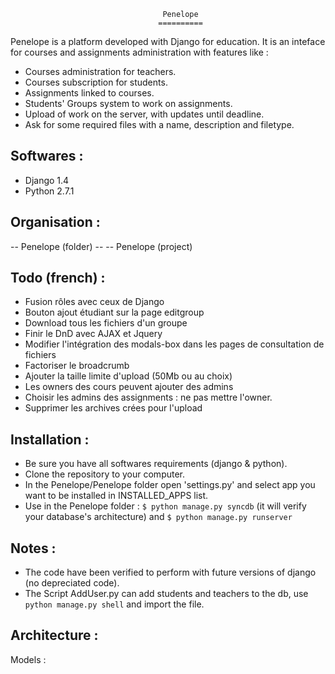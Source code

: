                                	   	  Penelope 
                               	  	 ==========

Penelope is a platform developed with Django for education. It is an inteface for courses and assignments administration with features like :

* Courses administration for teachers.
* Courses subscription for students.
* Assignments linked to courses.
* Students' Groups system to work on assignments.
* Upload of work on the server, with updates until deadline.
* Ask for some required files with a name, description and filetype.


Softwares :
-----------

* Django 1.4
* Python 2.7.1


Organisation :
--------------

-- Penelope (folder)
-- -- Penelope (project)


Todo (french) :
---------------

* Fusion rôles avec ceux de Django
* Bouton ajout étudiant sur la page editgroup
* Download tous les fichiers d'un groupe
* Finir le DnD avec AJAX et Jquery
* Modifier l'intégration des modals-box dans les pages de consultation de fichiers
* Factoriser le broadcrumb
* Ajouter la taille limite d'upload (50Mb ou au choix)
* Les owners des cours peuvent ajouter des admins
* Choisir les admins des assignments : ne pas mettre l'owner.
* Supprimer les archives crées pour l'upload


Installation :
--------------

* Be sure you have all softwares requirements (django & python). 
* Clone the repository to your computer.
* In the Penelope/Penelope folder open 'settings.py' and select app you want to be installed in INSTALLED_APPS list.
* Use in the Penelope folder :  `$ python manage.py syncdb` (it will verify your database's architecture) and `$ python manage.py runserver`

Notes :
-------

* The code have been verified to perform with future versions of django (no depreciated code).
* The Script AddUser.py can add students and teachers to the db, use  `python manage.py shell` and import the file.

Architecture :
--------------

Models :



